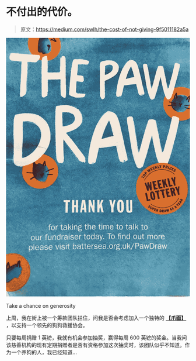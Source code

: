 # 不付出的代价。

> 原文：<https://medium.com/swlh/the-cost-of-not-giving-9f5011182a5a>

![](img/ff57e30413bac078050168f3f892dd36.png)

Take a chance on generosity

上周，我在街上被一个筹款团队拦住，问我是否会考虑加入一个独特的 [**【爪画】**](https://www.battersea.org.uk/support-us/paw-draw-weekly-lottery) ，以支持一个领先的狗狗救援协会。

只要每周捐赠 1 英镑，我就有机会参加抽奖，赢得每周 600 英镑的奖金。当我问该慈善机构的现有定期捐赠者是否有资格参加这次抽奖时，该团队似乎不知道。作为一个养狗的人，我已经知道…